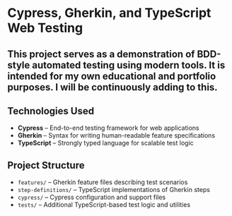 # Cypress, Gherkin, and TypeScript Web Testing

## This project serves as a demonstration of BDD-style automated testing using modern tools. It is intended for my own educational and portfolio purposes. I will be continuously adding to this.

## Technologies Used

- **Cypress** – End-to-end testing framework for web applications
- **Gherkin** – Syntax for writing human-readable feature specifications
- **TypeScript** – Strongly typed language for scalable test logic

## Project Structure

- `features/` – Gherkin feature files describing test scenarios
- `step-definitions/` – TypeScript implementations of Gherkin steps
- `cypress/` – Cypress configuration and support files
- `tests/` – Additional TypeScript-based test logic and utilities
